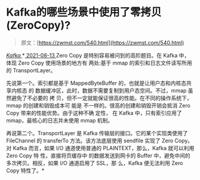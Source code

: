 <!--yml
category: 未分类
date: 0001-01-01 00:00:00
--->

# Kafka的哪些场景中使用了零拷贝(ZeroCopy)?

> 原文：[https://zwmst.com/540.html](https://zwmst.com/540.html)

   [ *Kafka* ](https://zwmst.com/kafka)*[ <time datetime="2021-08-14T07:02:10+08:00"> 2021-08-13 </time> ](https://zwmst.com/540.html)  Zero Copy 是特别容易被问到的高阶题目。在 Kafka 中，体现 Zero Copy 使用场景的地方有 两处:基于 mmap 的索引和日志文件读写所用的 TransportLayer。

先说第一个。索引都是基于 MappedByteBuffer 的，也就是让用户态和内核态共享内核态 的 数据缓冲区，此时，数据不需要复制到用户态空间。不过，mmap 虽然避免了不必要的 拷 贝，但不一定就能保证很高的性能。在不同的操作系统下，mmap 的创建和销毁成本可 能是 不一样的。很高的创建和销毁开销会抵消 Zero Copy 带来的性能优势。由于这种不确 定性， 在 Kafka 中，只有索引应用了 mmap，最核心的日志并未使用 mmap 机制。

再说第二个。TransportLayer 是 Kafka 传输层的接口。它的某个实现类使用了 FileChannel 的 transferTo 方法。该方法底层使用 sendfile 实现了 Zero Copy。对 Kafka 而言，如果 I/O 通道使用普通的 PLAINTEXT，那么，Kafka 就可以利用 Zero Copy 特 性，直接将页缓存中 的数据发送到网卡的 Buffer 中，避免中间的多次拷贝。相反，如果 I/O 通道启用了 SSL，那 么，Kafka 便无法利用 Zero Copy 特性了。*